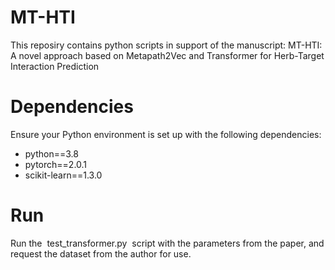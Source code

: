 # MT-HTI
This reposiry contains python scripts in support of the manuscript: MT-HTI: A novel approach based on Metapath2Vec and Transformer for Herb-Target Interaction Prediction

# Dependencies
Ensure your Python environment is set up with the following dependencies:

- python==3.8
- pytorch==2.0.1
- scikit-learn==1.3.0

# Run
Run the  test_transformer.py  script with the parameters from the paper, and request the dataset from the author for use.
